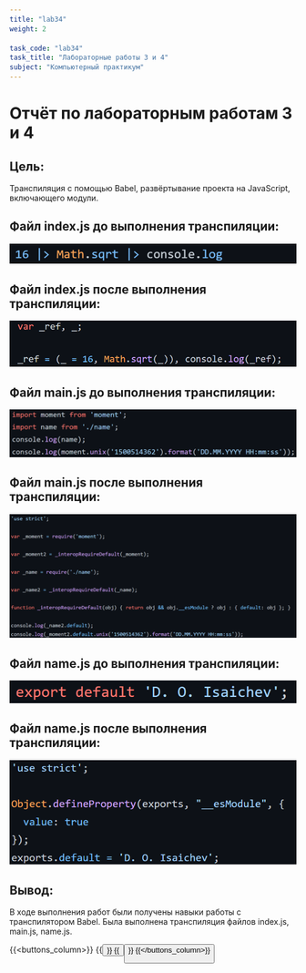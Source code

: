 ```yaml
---
title: "lab34"
weight: 2

task_code: "lab34"
task_title: "Лабораторные работы 3 и 4"
subject: "Компьютерный практикум"
---
```


# Отчёт по лабораторным работам 3 и 4

## Цель:

Транспиляция с помощью Babel, развёртывание проекта на JavaScript, включающего модули.

## Файл index.js до выполнения транспиляции:

![index.js before Babel](./lab3-4-screenshots/index-before.png)

## Файл index.js после выполнения транспиляции:

![index.js after Babel](./lab3-4-screenshots/index-after.png)

## Файл main.js до выполнения транспиляции:

![main.js before Babel](./lab3-4-screenshots/main-before.png)

## Файл main.js после выполнения транспиляции:

![main.js after Babel](./lab3-4-screenshots/main-after.png)

## Файл name.js до выполнения транспиляции:

![name.js before Babel](./lab3-4-screenshots/name-before.png)

## Файл name.js после выполнения транспиляции:

![name.js before Babel](./lab3-4-screenshots/name-after.png)

## Вывод:

В ходе выполнения работ были получены навыки работы с транспилятором Babel. Была выполнена транспиляция файлов index.js, main.js, name.js.  


{{<buttons_column>}}
    {{<button text="Репозиторий с результатами выполнения лабораторной работы 3" link="https://github.com/DanilaIsaichev/CPLab3-4/tree/main/Lab3">}}
    {{<button text="Репозиторий с результатами выполнения лабораторной работы 4" link="https://github.com/DanilaIsaichev/CPLab3-4/tree/main/Lab4">}}
{{</buttons_column>}}
